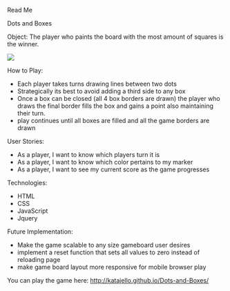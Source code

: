Read Me

Dots and Boxes

Object: The player who paints the board with the most amount of squares is the winner.

![](https://upload.wikimedia.org/wikipedia/commons/thumb/f/fa/Dots-and-boxes.svg/600px-Dots-and-boxes.svg.png)



How to Play:

* Each player takes turns drawing lines between two dots
* Strategically its best to avoid adding a third side to any box
*  Once a box can be closed (all 4 box borders are drawn) the player who draws the final border fills the box and gains a point also maintaining their turn.
*  play continues until all boxes are filled and all the game borders are drawn


User Stories:

* As a player, I want to know which players turn it is
* As a player, I want to know which color pertains to my marker
* As a player, I want to see my current score as the game progresses

Technologies:

* HTML
* CSS
* JavaScript
* Jquery

Future Implementation:

* Make the game scalable to any size gameboard user desires
* implement a reset function that sets all values to zero instead of reloading page
* make game board layout more responsive for mobile browser play



You can play the game here: http://katajello.github.io/Dots-and-Boxes/
